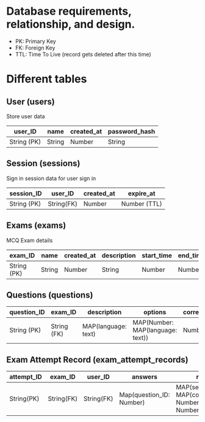 # Database requirements, relationship, and design.

-  PK: Primary Key
-  FK: Foreign Key
-  TTL: Time To Live (record gets deleted after this time)

# Different tables

## User (users)

Store user data

| user_ID     | name   | created_at | password_hash |
| ----------- | ------ | ---------- | ------------- |
| String (PK) | String | Number     | String        |

## Session (sessions)

Sign in session data for user sign in

| session_ID  | user_ID    | created_at | expire_at    |
| ----------- | ---------- | ---------- | ------------ |
| String (PK) | String(FK) | Number     | Number (TTL) |

## Exams (exams)

MCQ Exam details

| exam_ID     | name   | created_at | description | start_time | end_time | languages     | sections      | duration |
| ----------- | ------ | ---------- | ----------- | ---------- | -------- | ------------- | ------------- | -------- |
| String (PK) | String | Number     | String      | Number     | Number   | Array(String) | Array(String) | Number   |

## Questions (questions)

| question_ID | exam_ID     | description         | options                          | correct_option | image_link | section |
| ----------- | ----------- | ------------------- | -------------------------------- | -------------- | ---------- | ------- |
| String (PK) | String (FK) | MAP(language: text) | MAP(Number: MAP(language: text)) | Number         | String     | String  |

## Exam Attempt Record (exam_attempt_records)

| attempt_ID | exam_ID    | user_ID    | answers                  | result                                                     | submit_time |
| ---------- | ---------- | ---------- | ------------------------ | ---------------------------------------------------------- | ----------- |
| String(PK) | String(FK) | String(FK) | Map(question_ID: Number) | MAP(section_name: MAP(correct: Number, Incorrect: Number)) | Number      |
